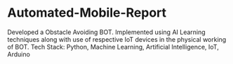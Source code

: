 # Automated-Mobile-Report
Developed a Obstacle Avoiding BOT. Implemented using AI Learning techniques along with use of respective IoT devices in the physical working of BOT. Tech Stack: Python, Machine Learning, Artificial Intelligence, IoT, Arduino
